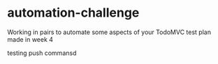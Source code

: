 # automation-challenge
 Working in pairs to automate some aspects of your TodoMVC test plan made in week 4

testing push commansd
